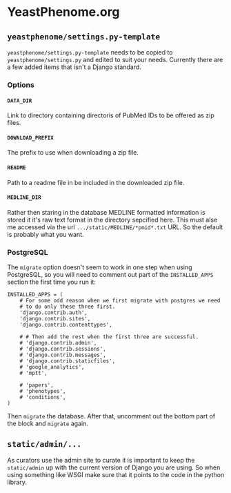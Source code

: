 # YeastPhenome.org

## `yeastphenome/settings.py-template`

`yeastphenome/settings.py-template` needs to be copied to
`yeastphenome/settings.py` and edited to suit your needs.  Currently
there are a few added items that isn't a Django standard.

### Options

#### `DATA_DIR`

Link to directory containing directoris of PubMed IDs to be offered
as zip files.

#### `DOWNLOAD_PREFIX`

The prefix to use when downloading a zip file.

#### `README`

Path to a readme file in be included in the downloaded zip file.

#### `MEDLINE_DIR`

Rather then staring in the database MEDLINE formatted information is
stored it it's raw text format in the directory sepcified here.  This
must alse me accessed via the url `.../static/MEDLINE/*pmid*.txt` URL.
So the default is probably what you want.

### PostgreSQL

The `migrate` option doesn't seem to work in one step when using
PostgreSQL, so you will need to comment out part of the
`INSTALLED_APPS` section the first time you run it:

```
INSTALLED_APPS = (
    # For some odd reason when we first migrate with postgres we need
    # to do only these three first.
    'django.contrib.auth',
    'django.contrib.sites',
    'django.contrib.contenttypes',

    # # Then add the rest when the first three are successful.
    # 'django.contrib.admin',
    # 'django.contrib.sessions',
    # 'django.contrib.messages',
    # 'django.contrib.staticfiles',
    # 'google_analytics',
    # 'mptt',

    # 'papers',
    # 'phenotypes',
    # 'conditions',
)
```

Then `migrate` the database.  After that, uncomment out the bottom
part of the block and `migrate` again.

## `static/admin/...`

As curators use the admin site to curate it is important to keep the
`static/admin` up with the current version of Django you are using.
So when using something like WSGI make sure that it points to the code
in the python library.
